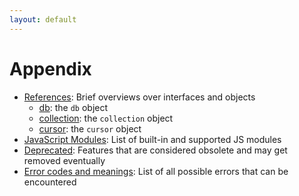 ```yaml
---
layout: default
---
```

Appendix
========

- [References](appendix-references.html): Brief overviews over interfaces and objects
  - [db](appendix-references-dbobject.html): the `db` object
  - [collection](appendix-references-collection-object.html): the `collection` object
  - [cursor](appendix-references-cursor-object.html): the `cursor` object
- [JavaScript Modules](appendix-java-script-modules.html): List of built-in and supported JS modules
- [Deprecated](appendix-deprecated.html): Features that are considered obsolete and may get removed eventually
- [Error codes and meanings](appendix-error-codes.html): List of all possible errors that can be encountered
